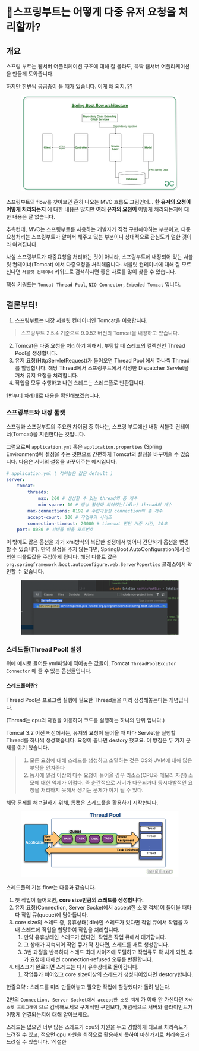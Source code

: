 # 스프링부트는 어떻게 다중 유저 요청을 처리할까?

## 개요

스프링 부트는 웹서버 어플리케이션 구조에 대해 잘 몰라도, 뚝딱 웹서버 어플리케이션을 만들게 도와줍니다.

하지만 한번씩 궁금증이 들 때가 있습니다. 이게 왜 되지..??

<figure><img src="../../.gitbook/assets/image (9).png" alt=""><figcaption></figcaption></figure>

스프링부트의 flow를 찾아보면 흔히 나오는 MVC 흐름도 그림인데... **한 유저의 요청이 어떻게 처리되는지** 에 대한 내용은 많지만 **여러 유저의 요청이** 어떻게 처리되는지에 대한 내용은 잘 없습니다.

추측컨데, MVC는 스프링부트를 사용하는 개발자가 직접 구현해야하는 부분이고, 다중요청처리는 스프링부트가 알아서 해주고 있는 부분이니 상대적으로 관심도가 덜한 것이라 여겨집니다.

사실 스프링부트가 다중요청을 처리하는 것이 아니라, 스프링부트에 내장되어 있는 서블릿 컨테이너(Tomcat) 에서 다중요청을 처리해줍니다. 서블릿 컨테이너에 대해 잘 모르신다면 `서블릿 컨테이너` 키워드로 검색하시면 좋은 자료를 많이 찾을 수 있습니다.

핵심 키워드는 `Tomcat Thread Pool`, `NIO Connector`, `Embeded Tomcat` 입니다.



## 결론부터!

1. 스프링부트는 내장 서블릿 컨테이너인 Tomcat을 이용합니다.

> 스프링부트 2.5.4 기준으로 9.0.52 버전의 Tomcat을 내장하고 있습니다.

2. Tomcat은 다중 요청을 처리하기 위해서, 부팅할 때 스레드의 컬렉션인 Thread Pool을 생성합니다.
3. 유저 요청(HttpServletRequest)가 들어오면 Thread Pool 에서 하나씩 Thread를 할당합니다. 해당 Thread에서 스프링부트에서 작성한 Dispatcher Servlet을 거쳐 유저 요청을 처리합니다.
4. 작업을 모두 수행하고 나면 스레드는 스레드풀로 반환됩니다.

1번부터 차례대로 내용을 확인해보겠습니다.



### 스프링부트와 내장 톰캣

스프링과 스프링부트의 주요한 차이점 중 하나는, 스프링 부트에선 내장 서블릿 컨테이너(Tomcat)을 지원한다는 것입니다.

그럼으로써 `application.yml` 혹은 `application.properties` (Spring Environment)에 설정을 주는 것만으로 간편하게 Tomcat의 설정을 바꾸어줄 수 있습니다. 다음은 서버의 설정을 바꾸어주는 예시입니다.

```yaml
# application.yml ( 적어놓은 값은 default )
server:
    tomcat:
        threads:
            max: 200 # 생성할 수 있는 thread의 총 개수
            min-spare: 10 # 항상 활성화 되어있는(idle) thread의 개수
        max-connections: 8192 # 수립가능한 connection의 총 개수
        accept-count: 100 # 작업큐의 사이즈
        connection-timeout: 20000 # timeout 판단 기준 시간, 20초
    port: 8080 # 서버를 띄울 포트번호
```

이 밖에도 많은 옵션을 과거 xml방식의 복잡한 설정에서 벗어나 간단하게 옵션을 변경할 수 있습니다. 만약 설정을 주지 않는다면, SpringBoot AutoConfiguration에서 정의한 디폴트값을 주입하게 됩니다. 해당 디폴트 값은 `org.springframework.boot.autoconfigure.web.ServerPoperties` 클래스에서 확인할 수 있습니다.

<figure><img src="../../.gitbook/assets/image (1).png" alt=""><figcaption></figcaption></figure>

### 스레드풀(Thread Pool) 설정

위에 예시로 들어둔 yml파일에 적어놓은 값들이, Tomcat `ThreadPoolExcutor` `Connector` 에 줄 수 있는 옵션들입니다.

#### 스레드풀이란?

Thread Pool은 프로그램 실행에 필요한 Thread들을 미리 생성해놓는다는 개념입니다.

(Thread는 cpu의 자원을 이용하여 코드를 실행하는 하나의 단위 입니다.)

Tomcat 3.2 이전 버전에서는, 유저의 요청이 들어올 때 마다 Servlet을 실행할 Thread를 하나씩 생성했습니다. 요청이 끝나면 destory 했고요. 이 방침은 두 가지 문제를 야기 했습니다.

> 1. 모든 요청에 대해 스레드를 생성하고 소멸하는 것은 OS와 JVM에 대해 많은 부담을 안겨준다
> 2. 동시에 일정 이상의 다수 요청이 들어올 경우 리소스(CPU와 메모리 자원) 소모에 대한 억제가 어렵다. 즉 순간적으로 서버가 다운되거나 동시다발적인 요청을 처리하지 못해서 생기는 문제가 야기 될 수 있다.

해당 문제를 해ㄹ결하기 위해, 톰캣은 스레드풀을 활용하기 시작합니다.

<figure><img src="../../.gitbook/assets/image (10).png" alt=""><figcaption></figcaption></figure>

스레드풀의 기본 flow는 다음과 같습니다.

1. 첫 작업이 들어오면, **core size만큼의 스레드를 생성합니다.**
2. 유저 요청(Connection, Server Socket에서 accept한 소캣 객체)이 들어올 때마다 작업 큐(queue)에 담아둡니다.
3. core size의 스레드 중, 유휴상태(idle)인 스레드가 있다면 작업 큐에서 작업을 꺼내 스레드에 작업을 할당하여 작업을 처리합니다.
   1. 만약 유휴상태인 스레드가 없다면, 작업은 작업 큐에서 대기합니다.
   2. 그 상태가 지속되어 작업 큐가 꽉 찬다면, 스레드를 새로 생성합니다.
   3. 3번 과정을 반복하다 스레드 최대 사이즈에 도달하고 작업큐도 꽉 차게 되면, 추가 요청에 대해선 connection-refused 오류를 반환합니다.
4. 태스크가 완료되면 스레드는 다시 유휴상태로 돌아갑니다.
   1. 작업큐가 비어있고 core size이상의 스레드가 생성되어있다면 destory합니다.

한줄요약 : 스레드를 미리 만들어놓고 필요한 작업에 할당했다가 돌려 받는다.

2번의 `Connection, Server Socket에서 accept한 소캣 객체` 가 이해 안 가신다면 `자바 소켓 프로그래밍` 으로 검색해보세요 구체적인 구현보다, 개념적으로 서버와 클라이언트가 어떻게 연결되는지에 대해 알아보세요.

스레드는 많으면 너무 많은 스레드가 cpu의 자원을 두고 경합하게 되므로 처리속도가 느려질 수 있고, 적으면 cpu 자원을 최적으로 활용하지 못하여 마찬가지로 처리속도가 느려질 수 있습니다. \`적절한&#x20;
